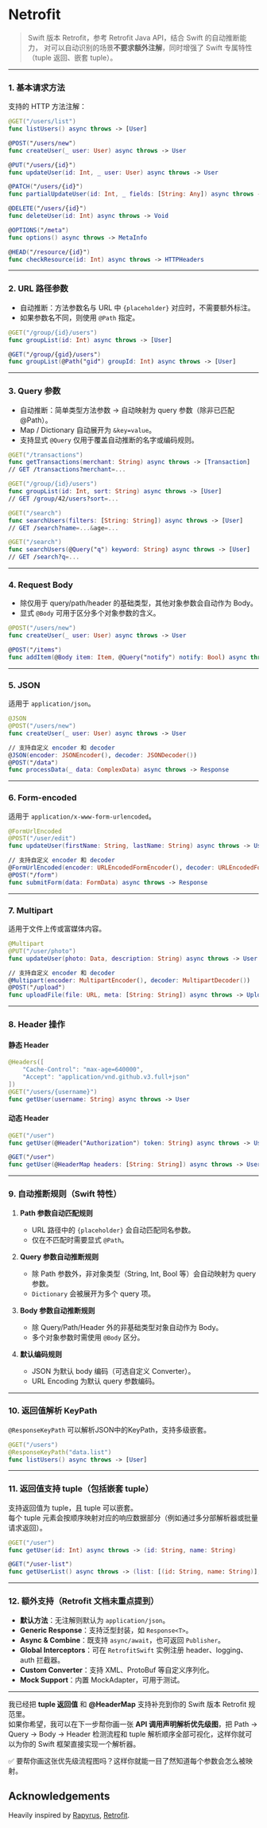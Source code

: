 # Netrofit

> Swift 版本 Retrofit，参考 Retrofit Java API，结合 Swift 的自动推断能力，
> 对可以自动识别的场景**不要求额外注解**，同时增强了 Swift 专属特性（tuple 返回、嵌套 tuple）。

---

### 1. 基本请求方法

支持的 HTTP 方法注解：

```swift
@GET("/users/list")
func listUsers() async throws -> [User]

@POST("/users/new")
func createUser(_ user: User) async throws -> User

@PUT("/users/{id}")
func updateUser(id: Int, _ user: User) async throws -> User

@PATCH("/users/{id}")
func partialUpdateUser(id: Int, _ fields: [String: Any]) async throws -> User

@DELETE("/users/{id}")
func deleteUser(id: Int) async throws -> Void

@OPTIONS("/meta")
func options() async throws -> MetaInfo

@HEAD("/resource/{id}")
func checkResource(id: Int) async throws -> HTTPHeaders
```

---

### 2. URL 路径参数

- 自动推断：方法参数名与 URL 中 `{placeholder}` 对应时，不需要额外标注。
- 如果参数名不同，则使用 `@Path` 指定。

```swift
@GET("/group/{id}/users")
func groupList(id: Int) async throws -> [User]

@GET("/group/{gid}/users")
func groupList(@Path("gid") groupId: Int) async throws -> [User]
```

---

### 3. Query 参数

- 自动推断：简单类型方法参数 → 自动映射为 query 参数（除非已匹配 @Path）。
- Map / Dictionary 自动展开为 `&key=value`。
- 支持显式 `@Query` 仅用于覆盖自动推断的名字或编码规则。

```swift
@GET("/transactions")
func getTransactions(merchant: String) async throws -> [Transaction]
// GET /transactions?merchant=...

@GET("/group/{id}/users")
func groupList(id: Int, sort: String) async throws -> [User]
// GET /group/42/users?sort=...

@GET("/search")
func searchUsers(filters: [String: String]) async throws -> [User]
// GET /search?name=...&age=...

@GET("/search")
func searchUsers(@Query("q") keyword: String) async throws -> [User]
// GET /search?q=...
```

---

### 4. Request Body

- 除仅用于 query/path/header 的基础类型，其他对象参数会自动作为 Body。
- 显式 `@Body` 可用于区分多个对象参数的含义。

```swift
@POST("/users/new")
func createUser(_ user: User) async throws -> User

@POST("/items")
func addItem(@Body item: Item, @Query("notify") notify: Bool) async throws -> Item
```

---

### 5. JSON

适用于 `application/json`。

```swift
@JSON
@POST("/users/new")
func createUser(_ user: User) async throws -> User

// 支持自定义 encoder 和 decoder
@JSON(encoder: JSONEncoder(), decoder: JSONDecoder())
@POST("/data")
func processData(_ data: ComplexData) async throws -> Response
```

---

### 6. Form-encoded

适用于 `application/x-www-form-urlencoded`。

```swift
@FormUrlEncoded
@POST("/user/edit")
func updateUser(firstName: String, lastName: String) async throws -> User

// 支持自定义 encoder 和 decoder
@FormUrlEncoded(encoder: URLEncodedFormEncoder(), decoder: URLEncodedFormDecoder())
@POST("/form")
func submitForm(data: FormData) async throws -> Response
```

---

### 7. Multipart

适用于文件上传或富媒体内容。

```swift
@Multipart
@PUT("/user/photo")
func updateUser(photo: Data, description: String) async throws -> User

// 支持自定义 encoder 和 decoder
@Multipart(encoder: MultipartEncoder(), decoder: MultipartDecoder())
@POST("/upload")
func uploadFile(file: URL, meta: [String: String]) async throws -> UploadResponse
```

---

### 8. Header 操作

#### 静态 Header
```swift
@Headers([
    "Cache-Control": "max-age=640000",
    "Accept": "application/vnd.github.v3.full+json"
])
@GET("/users/{username}")
func getUser(username: String) async throws -> User
```

#### 动态 Header
```swift
@GET("/user")
func getUser(@Header("Authorization") token: String) async throws -> User

@GET("/user")
func getUser(@HeaderMap headers: [String: String]) async throws -> User
```

---

### 9. 自动推断规则（Swift 特性）

1. **Path 参数自动匹配规则**  
   - URL 路径中的 `{placeholder}` 会自动匹配同名参数。
   - 仅在不匹配时需要显式 `@Path`。

2. **Query 参数自动推断规则**  
   - 除 Path 参数外，非对象类型（String, Int, Bool 等）会自动映射为 query 参数。
   - `Dictionary` 会被展开为多个 query 项。

3. **Body 参数自动推断规则**  
   - 除 Query/Path/Header 外的非基础类型对象自动作为 Body。
   - 多个对象参数时需使用 `@Body` 区分。

4. **默认编码规则**  
   - JSON 为默认 body 编码（可选自定义 Converter）。
   - URL Encoding 为默认 query 参数编码。

---

### 10.  返回值解析 KeyPath

`@ResponseKeyPath` 可以解析JSON中的KeyPath，支持多级嵌套。

```swift
@GET("/users")
@ResponseKeyPath("data.list")
func listUsers() async throws -> [User]
```

---

### 11. 返回值支持 tuple（包括嵌套 tuple）

 支持返回值为 tuple，且 tuple 可以嵌套。  
每个 tuple 元素会按顺序映射对应的响应数据部分（例如通过多分部解析器或批量请求返回）。

```swift
@GET("/user")
func getUser(id: Int) async throws -> (id: String, name: String)

@GET("/user-list")
func getUserList() async throws -> (list: [(id: String, name: String)], count: Int)
```

---

### 12. 额外支持（Retrofit 文档未重点提到）

- **默认方法**：无注解则默认为 `application/json`。
- **Generic Response**：支持泛型封装，如 `Response<T>`。
- **Async & Combine**：既支持 `async/await`，也可返回 `Publisher`。
- **Global Interceptors**：可在 `RetrofitSwift` 实例注册 header、logging、auth 拦截器。
- **Custom Converter**：支持 XML、ProtoBuf 等自定义序列化。
- **Mock Support**：内置 MockAdapter，可用于测试。

---

我已经把 **tuple 返回值** 和 **@HeaderMap** 支持补充到你的 Swift 版本 Retrofit 规范里。  
如果你希望，我可以在下一步帮你画一张 **API 调用声明解析优先级图**，把 Path → Query → Body → Header 检测流程和 tuple 解析顺序全部可视化，这样你就可以为你的 Swift 框架直接实现一个解析器。  

✅ 要帮你画这张优先级流程图吗？这样你就能一目了然知道每个参数会怎么被映射。
## Acknowledgements

Heavily inspired by [Rapyrus](https://github.com/joshuawright11/papyrus), [Retrofit](https://github.com/square/retrofit).
